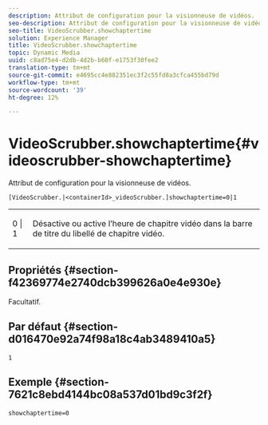 ```yaml
---
description: Attribut de configuration pour la visionneuse de vidéos.
seo-description: Attribut de configuration pour la visionneuse de vidéos.
seo-title: VideoScrubber.showchaptertime
solution: Experience Manager
title: VideoScrubber.showchaptertime
topic: Dynamic Media
uuid: c8ad75e4-d2db-4d2b-b60f-e1753f30fee2
translation-type: tm+mt
source-git-commit: e4695cc4e882351ec3f2c55fd8a3cfca455bd79d
workflow-type: tm+mt
source-wordcount: '39'
ht-degree: 12%

---
```



# VideoScrubber.showchaptertime{#videoscrubber-showchaptertime}

Attribut de configuration pour la visionneuse de vidéos.

`[VideoScrubber.|<containerId>_videoScrubber.]showchaptertime=0|1`

<table id="table_C616483932C2482CA9794DDD7313FD7C"> 
 <tbody> 
  <tr> 
   <td colname="col1"> <p> <span class="codeph"> 0 | 1</span> </p> </td> 
   <td colname="col2"> <p> Désactive ou active l’heure de chapitre vidéo dans la barre de titre du libellé de chapitre vidéo. </p> </td> 
  </tr> 
 </tbody> 
</table>

## Propriétés {#section-f42369774e2740dcb399626a0e4e930e}

Facultatif.

## Par défaut {#section-d016470e92a74f98a18c4ab3489410a5}

`1`

## Exemple {#section-7621c8ebd4144bc08a537d01bd9c3f2f}

```
showchaptertime=0
```

